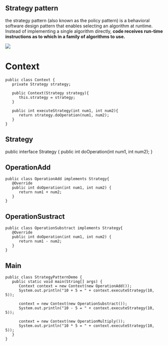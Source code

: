 

## Strategy pattern
the strategy pattern (also known as the policy pattern) is a behavioral software design pattern that enables selecting an algorithm at runtime. Instead of implementing a single algorithm directly, **code receives run-time instructions as to which in a family of algorithms to use.**

![](https://upload.wikimedia.org/wikipedia/commons/3/39/Strategy_Pattern_in_UML.png)

# Context

    public class Context {
       private Strategy strategy;
    
       public Context(Strategy strategy){
          this.strategy = strategy;
       }
    
       public int executeStrategy(int num1, int num2){
          return strategy.doOperation(num1, num2);
       }
    }

## Strategy

public interface Strategy {
     public int doOperation(int num1, int num2);
}

## OperationAdd

    public class OperationAdd implements Strategy{
       @Override
       public int doOperation(int num1, int num2) {
          return num1 + num2;
       }
    }

## OperationSustract

    public class OperationSubstract implements Strategy{
       @Override
       public int doOperation(int num1, int num2) {
          return num1 - num2;
       }
    }

## Main

    public class StrategyPatternDemo {
       public static void main(String[] args) {
          Context context = new Context(new OperationAdd());		
          System.out.println("10 + 5 = " + context.executeStrategy(10, 5));
    
          context = new Context(new OperationSubstract());		
          System.out.println("10 - 5 = " + context.executeStrategy(10, 5));
    
          context = new Context(new OperationMultiply());		
          System.out.println("10 * 5 = " + context.executeStrategy(10, 5));
       }
    }
